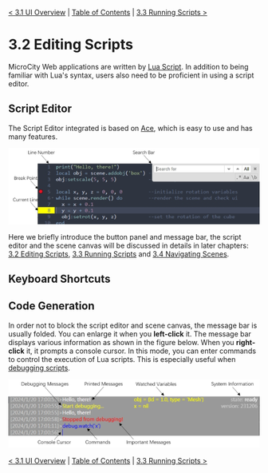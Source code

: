 [< 3.1 UI Overview](3.1_ui_overview.md) | [Table of Contents](readme.md) | [3.3 Running Scripts >](3.3_running_scripts.md)

# 3.2 Editing Scripts
MicroCity Web applications are written by <a href="https://www.lua.org/manual/5.4/manual.html" target="_blank">Lua Script</a>. In addition to being familiar with Lua's syntax, users also need to be proficient in using a script editor.

## Script Editor
The Script Editor integrated is based on <a href="https://github.com/ajaxorg/ace" target="_blank">Ace</a>, which is easy to use and has many features.

![script editor](./img/script_editor.png)

Here we briefly introduce the button panel and message bar, the script editor and the scene canvas will be discussed in details in later chapters: [3.2 Editing Scripts](3.2_editing_scripts.md), [3.3 Running Scripts](3.3_running_scripts.md) and [3.4 Navigating Scenes](3.4_navigating_scenes.md).

## Keyboard Shortcuts


## Code Generation
In order not to block the script editor and scene canvas, the message bar is usually folded. You can enlarge it when you **left-click** it. The message bar displays various information as shown in the figure below. When you **right-click** it, it prompts a console cursor. In this mode, you can enter commands to control the execution of Lua scripts. This is especially useful when [debugging scripts](3.3_running_scripts.md).

![script editor](./img/message_bar.png)

[< 3.1 UI Overview](3.1_ui_overview.md) | [Table of Contents](readme.md) | [3.3 Running Scripts >](3.3_running_scripts.md)